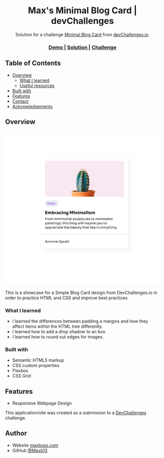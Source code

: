 <!-- Please update value in the {}  -->

<h1 align="center">Max's Minimal Blog Card | devChallenges</h1>

<div align="center">
   Solution for a challenge <a href="https://devchallenges.io/challenge/minimal-blog-card" target="_blank">Minimal Blog Card</a> from <a href="http://devchallenges.io" target="_blank">devChallenges.io</a>.
</div>

<div align="center">
  <h3>
    <a href="https://maxb13.github.io/DevChallenges-Minimal-Blog-Card">
      Demo
    </a>
    <span> | </span>
    <a href="https://github.com/Maxb13/DevChallenges-Minimal-Blog-Card">
      Solution
    </a>
    <span> | </span>
    <a href="https://devchallenges.io/challenge/minimal-blog-card">
      Challenge
    </a>
  </h3>
</div>

<!-- TABLE OF CONTENTS -->

## Table of Contents

- [Overview](#overview)
  - [What I learned](#what-i-learned)
  - [Useful resources](#useful-resources)
- [Built with](#built-with)
- [Features](#features)
- [Contact](#contact)
- [Acknowledgements](#acknowledgements)

<!-- OVERVIEW -->

## Overview

![Alt text](/resources/Minimal-Blog-Card-Screenshot.png?raw=true)

This is a showcase for a Simple Blog Card design from DevChallenges.io in order to practice HTML and CSS and improve best practices.

### What I learned

- I learned the differences between padding a margins and how they affect items within the HTML tree differently.
- I learned how to add a drop shadow to an box.
- I learned how to round out edges for images.

### Built with

- Semantic HTML5 markup
- CSS custom properties
- Flexbox
- CSS Grid

## Features

- Responsive Webpage Design


This application/site was created as a submission to a [DevChallenges](https://devchallenges.io/challenges-dashboard) challenge.


## Author

- Website [maxbuss.com](https://maxbuss.com)
- GitHub [@Maxb13](https://github.com/Maxb13)
